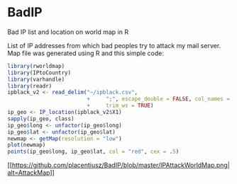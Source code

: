 # BadIP
Bad IP list  and location on world map  in R

List of IP addresses from which bad peoples try to attack my mail server.  
Map file was generated using R and this simple code:

```R
library(rworldmap)
library(IPtoCountry)
library(varhandle)
library(readr)
ipblack_v2 <- read_delim("~/ipblack.csv", 
                         +     ";", escape_double = FALSE, col_names = FALSE, 
                         +     trim_ws = TRUE)
ip_geo <- IP_location(ipblack_v2$X1)
sapply(ip_geo, class)
ip_geo$long <- unfactor(ip_geo$long)
ip_geo$lat <- unfactor(ip_geo$lat)
newmap <- getMap(resolution = "low")
plot(newmap)
points(ip_geo$long, ip_geo$lat, col = "red", cex = .5)
```

[[https://github.com/placentiusz/BadIP/blob/master/IPAttackWorldMap.png|alt=AttackMap]]
